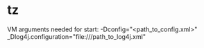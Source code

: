 # tz

VM arguments needed for start:
-Dconfig="<path_to_config.xml>"
_Dlog4j.configuration="file:///path_to_log4j.xml"